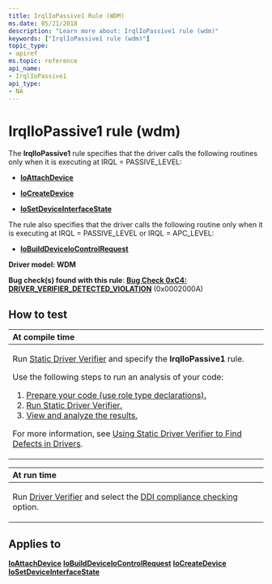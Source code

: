 ```yaml
---
title: IrqlIoPassive1 Rule (WDM)
ms.date: 05/21/2018
description: "Learn more about: IrqlIoPassive1 rule (wdm)"
keywords: ["IrqlIoPassive1 rule (wdm)"]
topic_type:
- apiref
ms.topic: reference
api_name:
- IrqlIoPassive1
api_type:
- NA
---
```


# IrqlIoPassive1 rule (wdm)


The **IrqlIoPassive1** rule specifies that the driver calls the following routines only when it is executing at IRQL = PASSIVE\_LEVEL:

-   [**IoAttachDevice**](/windows-hardware/drivers/ddi/wdm/nf-wdm-ioattachdevice)

-   [**IoCreateDevice**](/windows-hardware/drivers/ddi/wdm/nf-wdm-iocreatedevice)

-   [**IoSetDeviceInterfaceState**](/windows-hardware/drivers/ddi/wdm/nf-wdm-iosetdeviceinterfacestate)

The rule also specifies that the driver calls the following routine only when it is executing at IRQL = PASSIVE\_LEVEL or IRQL = APC\_LEVEL:

-   [**IoBuildDeviceIoControlRequest**](/windows-hardware/drivers/ddi/wdm/nf-wdm-iobuilddeviceiocontrolrequest)

**Driver model: WDM**

**Bug check(s) found with this rule**: [**Bug Check 0xC4: DRIVER\_VERIFIER\_DETECTED\_VIOLATION**](../debugger/bug-check-0xc4--driver-verifier-detected-violation.md) (0x0002000A)


## How to test

<table>
<colgroup>
<col width="100%" />
</colgroup>
<thead>
<tr class="header">
<th align="left">At compile time</th>
</tr>
</thead>
<tbody>
<tr class="odd">
<td align="left"><p>Run <a href="/windows-hardware/drivers/devtest/static-driver-verifier" data-raw-source="[Static Driver Verifier](./static-driver-verifier.md)">Static Driver Verifier</a> and specify the <strong>IrqlIoPassive1</strong> rule.</p>
Use the following steps to run an analysis of your code:
<ol>
<li><a href="/windows-hardware/drivers/devtest/using-static-driver-verifier-to-find-defects-in-drivers#preparing-your-source-code" data-raw-source="[Prepare your code (use role type declarations).](./using-static-driver-verifier-to-find-defects-in-drivers.md#preparing-your-source-code)">Prepare your code (use role type declarations).</a></li>
<li><a href="/windows-hardware/drivers/devtest/using-static-driver-verifier-to-find-defects-in-drivers#running-static-driver-verifier" data-raw-source="[Run Static Driver Verifier.](./using-static-driver-verifier-to-find-defects-in-drivers.md#running-static-driver-verifier)">Run Static Driver Verifier.</a></li>
<li><a href="/windows-hardware/drivers/devtest/using-static-driver-verifier-to-find-defects-in-drivers#viewing-and-analyzing-the-results" data-raw-source="[View and analyze the results.](./using-static-driver-verifier-to-find-defects-in-drivers.md#viewing-and-analyzing-the-results)">View and analyze the results.</a></li>
</ol>
<p>For more information, see <a href="/windows-hardware/drivers/devtest/using-static-driver-verifier-to-find-defects-in-drivers" data-raw-source="[Using Static Driver Verifier to Find Defects in Drivers](./using-static-driver-verifier-to-find-defects-in-drivers.md)">Using Static Driver Verifier to Find Defects in Drivers</a>.</p></td>
</tr>
</tbody>
</table>

<table>
<colgroup>
<col width="100%" />
</colgroup>
<thead>
<tr class="header">
<th align="left">At run time</th>
</tr>
</thead>
<tbody>
<tr class="odd">
<td align="left"><p>Run <a href="/windows-hardware/drivers/devtest/driver-verifier" data-raw-source="[Driver Verifier](./driver-verifier.md)">Driver Verifier</a> and select the <a href="/windows-hardware/drivers/devtest/ddi-compliance-checking" data-raw-source="[DDI compliance checking](./ddi-compliance-checking.md)">DDI compliance checking</a> option.</p></td>
</tr>
</tbody>
</table>

 

## Applies to

[**IoAttachDevice**](/windows-hardware/drivers/ddi/wdm/nf-wdm-ioattachdevice)
[**IoBuildDeviceIoControlRequest**](/windows-hardware/drivers/ddi/wdm/nf-wdm-iobuilddeviceiocontrolrequest)
[**IoCreateDevice**](/windows-hardware/drivers/ddi/wdm/nf-wdm-iocreatedevice)
[**IoSetDeviceInterfaceState**](/windows-hardware/drivers/ddi/wdm/nf-wdm-iosetdeviceinterfacestate)
